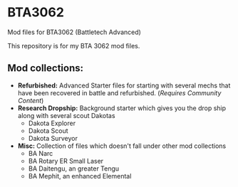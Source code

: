 # BTA3062
Mod files for BTA3062 (Battletech Advanced)

This repository is for my BTA 3062 mod files.

## Mod collections:
- **Refurbished:** Advanced Starter files for starting with several mechs that have been recovered in battle and refurbished. (*Requires Community Content*)
- **Research Dropship:** Background starter which gives you the drop ship along with several scout Dakotas
    - Dakota Explorer
    - Dakota Scout
    - Dakota Surveyor
- **Misc:** Collection of files which doesn't fall under other mod collections
    - BA Narc
    - BA Rotary ER Small Laser
    - BA Daitengu, an greater Tengu
    - BA Mephit, an enhanced Elemental

